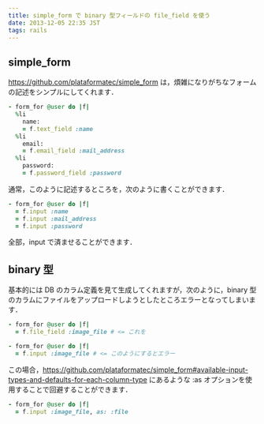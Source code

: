 ```yaml
---
title: simple_form で binary 型フィールドの file_field を使う
date: 2013-12-05 22:35 JST
tags: rails
---
```


## simple_form

<https://github.com/plataformatec/simple_form> は，煩雑になりがちなフォームの記述をシンプルにしてくれます．

```ruby
- form_for @user do |f|
  %li
    name:
    = f.text_field :name
  %li
    email:
    = f.email_field :mail_address
  %li
    password:
    = f.password_field :password
```

通常，このように記述するところを，次のように書くことができます．

```ruby
- form_for @user do |f|
  = f.input :name
  = f.input :mail_address
  = f.input :password
```

全部，input で済ませることができます．

## binary 型

基本的には DB のカラム定義を見て生成してくれますが，次のように，binary 型のカラムにファイルをアップロードしようとしたところエラーとなってしまいます．

```ruby
- form_for @user do |f|
  = f.file_field :image_file # <= これを

- form_for @user do |f|
  = f.input :image_file # <= このようにするとエラー
```

この場合，<https://github.com/plataformatec/simple_form#available-input-types-and-defaults-for-each-column-type> にあるような :as オプションを使用することで回避することができます．

```ruby
- form_for @user do |f|
  = f.input :image_file, as: :file
```
